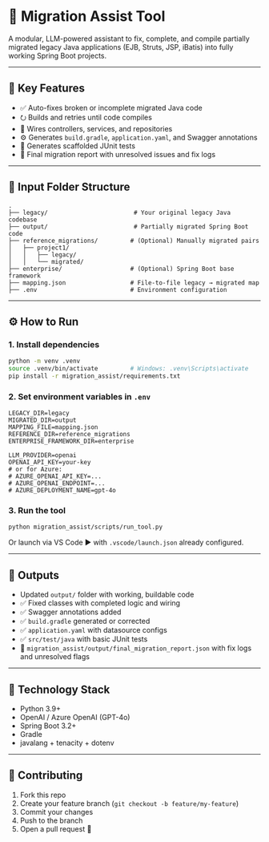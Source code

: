 # 🧠 Migration Assist Tool

A modular, LLM-powered assistant to fix, complete, and compile partially migrated legacy Java applications (EJB, Struts, JSP, iBatis) into fully working Spring Boot projects.

---

## 🚀 Key Features

- ✅ Auto-fixes broken or incomplete migrated Java code
- ⭮️ Builds and retries until code compiles
- 🔗 Wires controllers, services, and repositories
- ⚙️ Generates `build.gradle`, `application.yaml`, and Swagger annotations
- 🧪 Generates scaffolded JUnit tests
- 📜 Final migration report with unresolved issues and fix logs

---

## 📁 Input Folder Structure

```plaintext
.
├── legacy/                        # Your original legacy Java codebase
├── output/                        # Partially migrated Spring Boot code
├── reference_migrations/         # (Optional) Manually migrated pairs
│   ├── project1/
│   │   ├── legacy/
│   │   └── migrated/
├── enterprise/                   # (Optional) Spring Boot base framework
├── mapping.json                  # File-to-file legacy → migrated map
├── .env                          # Environment configuration
```

---

## ⚙️ How to Run

### 1. Install dependencies

```bash
python -m venv .venv
source .venv/bin/activate         # Windows: .venv\Scripts\activate
pip install -r migration_assist/requirements.txt
```

### 2. Set environment variables in `.env`

```dotenv
LEGACY_DIR=legacy
MIGRATED_DIR=output
MAPPING_FILE=mapping.json
REFERENCE_DIR=reference_migrations
ENTERPRISE_FRAMEWORK_DIR=enterprise

LLM_PROVIDER=openai
OPENAI_API_KEY=your-key
# or for Azure:
# AZURE_OPENAI_API_KEY=...
# AZURE_OPENAI_ENDPOINT=...
# AZURE_DEPLOYMENT_NAME=gpt-4o
```

### 3. Run the tool

```bash
python migration_assist/scripts/run_tool.py
```

Or launch via VS Code ▶️ with `.vscode/launch.json` already configured.

---

## 📆 Outputs

- Updated `output/` folder with working, buildable code
- ✅ Fixed classes with completed logic and wiring
- ✅ Swagger annotations added
- ✅ `build.gradle` generated or corrected
- ✅ `application.yaml` with datasource configs
- ✅ `src/test/java` with basic JUnit tests
- 📄 `migration_assist/output/final_migration_report.json` with fix logs and unresolved flags

---

## 🧠 Technology Stack

- Python 3.9+
- OpenAI / Azure OpenAI (GPT-4o)
- Spring Boot 3.2+
- Gradle
- javalang + tenacity + dotenv

---

## 🤝 Contributing

1. Fork this repo
2. Create your feature branch (`git checkout -b feature/my-feature`)
3. Commit your changes
4. Push to the branch
5. Open a pull request 🚀
